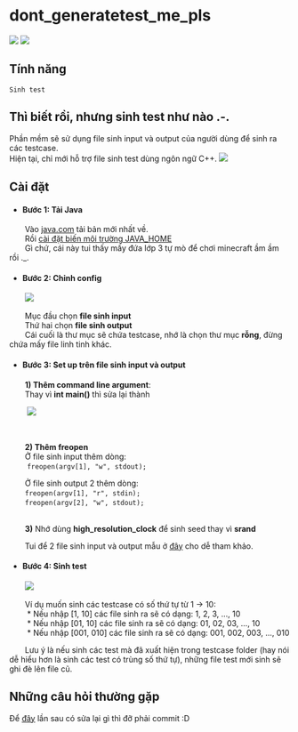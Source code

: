 

# dont_generatetest_me_pls
![](https://img.shields.io/badge/java-1.8%2B-orange) ![](https://img.shields.io/badge/window-7%2B-blue)

## Tính năng
	Sinh test 

## Thì biết rồi, nhưng sinh test như nào .-.

Phần mềm sẽ sử dụng file sinh input và output của người dùng để sinh ra các testcase.\
Hiện tại, chỉ mới hỗ trợ file sinh test dùng ngôn ngữ C++.
![](https://i.ibb.co/RgLX0rT/Untitled.png)
ㅤ
## Cài đặt
* #### Bước 1: Tải Java  
&emsp;&emsp;Vào [java.com](https://www.java.com/ "java.com") tải bản mới nhất về.\
&emsp;&emsp;Rồi [cài đặt biến môi trường JAVA_HOME](https://viblo.asia/p/how-to-set-up-java-home-in-window-os-XL6lAvNp5ek "")\
&emsp;&emsp;Gì chứ, cái này tui thấy mấy đứa lớp 3 tự mò để chơi minecraft ầm ầm rồi ._.

* #### Bước 2: Chỉnh config
&emsp;&emsp;![](https://i.ibb.co/1MQhHvx/Untitled1.png)

&emsp;&emsp;Mục đầu chọn **file sinh input**\
&emsp;&emsp;Thứ hai chọn **file sinh output**\
&emsp;&emsp;Cái cuối là thư mục sẽ chứa testcase, nhớ là chọn thư mục **rỗng**, đừng chứa mấy file linh tinh khác.

* #### Bước 3: Set up trên file sinh input và output
&emsp;&emsp;**1) Thêm command line argument**:<br/>
&emsp;&emsp;Thay vì **int main()** thì sửa lại thành
 
 &emsp;&emsp; ![](https://i.ibb.co/5RGwFZp/Untitled.png)
 
 <br/>
 
&emsp;&emsp;**2) Thêm freopen**<br/>
 &emsp;&emsp;Ở file sinh input thêm dòng: <br/> 
&emsp;&emsp; ``` freopen(argv[1], "w", stdout); ```
&emsp;&emsp;<br/>

&emsp;&emsp;Ở file sinh output 2 thêm dòng:<br/>
&emsp;&emsp;```freopen(argv[1], "r", stdin);```<br/>
&emsp;&emsp;```freopen(argv[2], "w", stdout);```<br/>
<br/>

&emsp;&emsp;**3)** Nhớ dùng **high_resolution_clock** để sinh seed thay vì **srand**
 
&emsp;&emsp;Tui để 2 file sinh input và output mẫu ở [đây](https://drive.google.com/drive/folders/1SLv9eGQN5Eh60MwKaBsic2K9VwB4bn71?usp=sharing) cho dễ tham khảo.
 <br/>
 * #### Bước 4: Sinh test  
  
  &emsp;&emsp;![](https://i.ibb.co/CKbTJGH/Untitled.png)
  
  &emsp;&emsp;Ví dụ muốn sinh các testcase có số thứ tự từ 1 -> 10:<br/>
  &emsp;&emsp; * Nếu nhập [1, 10] các file sinh ra sẽ có dạng: 1, 2, 3, ..., 10<br/>
  &emsp;&emsp; * Nếu nhập [01, 10] các file sinh ra sẽ có dạng: 01, 02, 03, ..., 10<br/>
  &emsp;&emsp; * Nếu nhập [001, 010] các file sinh ra sẽ có dạng: 001, 002, 003, ..., 010<br/>
 
 &emsp;&emsp;Lưu ý là nếu sinh các test mà đã xuất hiện trong testcase folder (hay nói dễ hiểu hơn là sinh các test có trùng số thứ tự), những file test mới sinh sẽ ghi đè lên file cũ. 
 
 
## Những câu hỏi thường gặp
Để [đây](https://docs.google.com/document/d/1w9JIjzzNQg1ZDh0nMADl1f9dTTImvJUBrhCzo2S_EGM/edit?usp=sharing) lần sau có sửa lại gì thì đỡ phải commit :D
